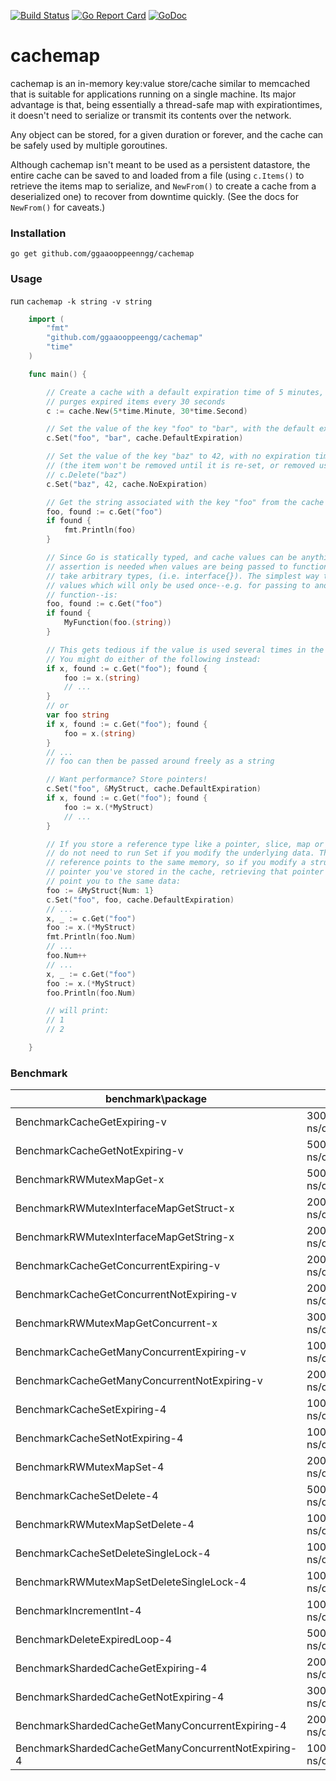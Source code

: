 [![Build Status](https://travis-ci.org/ggaaooppeenngg/cachemap.svg?branch=master)](https://travis-ci.org/ggaaooppeenngg/cachemap)
[![Go Report Card](https://goreportcard.com/badge/github.com/ggaaooppeenngg/cachemap)](https://goreportcard.com/report/github.com/ggaaooppeenngg/cachemap)
[![GoDoc](https://godoc.org/github.com/ggaaooppeenngg/cachemap?status.svg)](https://godoc.org/github.com/ggaaooppeenngg/cachemap)
# cachemap

cachemap is an in-memory key:value store/cache similar to memcached that is
suitable for applications running on a single machine. Its major advantage is
that, being essentially a thread-safe map with expirationtimes, it doesn't
need to serialize or transmit its contents over the network.

Any object can be stored, for a given duration or forever, and the cache can be
safely used by multiple goroutines.

Although cachemap isn't meant to be used as a persistent datastore, the entire
cache can be saved to and loaded from a file (using `c.Items()` to retrieve the
items map to serialize, and `NewFrom()` to create a cache from a deserialized
one) to recover from downtime quickly. (See the docs for `NewFrom()` for caveats.)

### Installation

`go get github.com/ggaaooppeenngg/cachemap`

### Usage

run `cachemap -k string -v string`

```go
	import (
		"fmt"
		"github.com/ggaaooppeengg/cachemap"
		"time"
	)

	func main() {

		// Create a cache with a default expiration time of 5 minutes, and which
		// purges expired items every 30 seconds
		c := cache.New(5*time.Minute, 30*time.Second)

		// Set the value of the key "foo" to "bar", with the default expiration time
		c.Set("foo", "bar", cache.DefaultExpiration)

		// Set the value of the key "baz" to 42, with no expiration time
		// (the item won't be removed until it is re-set, or removed using
		// c.Delete("baz")
		c.Set("baz", 42, cache.NoExpiration)

		// Get the string associated with the key "foo" from the cache
		foo, found := c.Get("foo")
		if found {
			fmt.Println(foo)
		}

		// Since Go is statically typed, and cache values can be anything, type
		// assertion is needed when values are being passed to functions that don't
		// take arbitrary types, (i.e. interface{}). The simplest way to do this for
		// values which will only be used once--e.g. for passing to another
		// function--is:
		foo, found := c.Get("foo")
		if found {
			MyFunction(foo.(string))
		}

		// This gets tedious if the value is used several times in the same function.
		// You might do either of the following instead:
		if x, found := c.Get("foo"); found {
			foo := x.(string)
			// ...
		}
		// or
		var foo string
		if x, found := c.Get("foo"); found {
			foo = x.(string)
		}
		// ...
		// foo can then be passed around freely as a string

		// Want performance? Store pointers!
		c.Set("foo", &MyStruct, cache.DefaultExpiration)
		if x, found := c.Get("foo"); found {
			foo := x.(*MyStruct)
			// ...
		}

		// If you store a reference type like a pointer, slice, map or channel, you
		// do not need to run Set if you modify the underlying data. The cached
		// reference points to the same memory, so if you modify a struct whose
		// pointer you've stored in the cache, retrieving that pointer with Get will
		// point you to the same data:
		foo := &MyStruct{Num: 1}
		c.Set("foo", foo, cache.DefaultExpiration)
		// ...
		x, _ := c.Get("foo")
		foo := x.(*MyStruct)
		fmt.Println(foo.Num)
		// ...
		foo.Num++
		// ...
		x, _ := c.Get("foo")
		foo := x.(*MyStruct)
		foo.Println(foo.Num)

		// will print:
		// 1
		// 2

	}
```

### Benchmark

| benchmark\package                                   | go-cache              | cachemap             |
|-----------------------------------------------------|-----------------------|----------------------|
| BenchmarkCacheGetExpiring-v                         | 30000000,46.3 ns/op   | 20000000,43.4 ns/op  |
| BenchmarkCacheGetNotExpiring-v                      | 50000000,29.6 ns/op   | 50000000,29.6 ns/op  |
| BenchmarkRWMutexMapGet-x                            | 50000000,26.7 ns/op   | 50000000,26.6 ns/op  |
| BenchmarkRWMutexInterfaceMapGetStruct-x             | 20000000,75.1 ns/op   | 20000000,66.1 ns/op  |
| BenchmarkRWMutexInterfaceMapGetString-x             | 20000000,75.3 ns/op   | 20000000,67.6 ns/op  |
| BenchmarkCacheGetConcurrentExpiring-v               | 20000000,67.8 ns/op   | 20000000,68.9 ns/op  |
| BenchmarkCacheGetConcurrentNotExpiring-v            | 20000000,69.2 ns/op   | 20000000,68.6 ns/op  |
| BenchmarkRWMutexMapGetConcurrent-x                  | 30000000,57.4 ns/op   | 20000000,64.7 ns/op  |
| BenchmarkCacheGetManyConcurrentExpiring-v           | 100000000,68.0 ns/op  | 100000000,66.7 ns/op |
| BenchmarkCacheGetManyConcurrentNotExpiring-v        | 2000000000,68.3 ns/op | 20000000,69.3 ns/op  |
| BenchmarkCacheSetExpiring-4                         | 10000000,173 ns/op    | 20000000,91.4 ns/op  |
| BenchmarkCacheSetNotExpiring-4                      | 10000000,123 ns/op    | 20000000,100 ns/op   |
| BenchmarkRWMutexMapSet-4                            | 20000000,88.5 ns/op   | 20000000,74.5 ns/op  |
| BenchmarkCacheSetDelete-4                           | 5000000,257 ns/op     | 10000000,151 ns/op   |
| BenchmarkRWMutexMapSetDelete-4                      | 10000000,180 ns/op    | 10000000,154 ns/op   |
| BenchmarkCacheSetDeleteSingleLock-4                 | 10000000,211 ns/op    | 20000000,118 ns/op   |
| BenchmarkRWMutexMapSetDeleteSingleLock-4            | 10000000,142 ns/op    | 20000000,118 ns/op   |
| BenchmarkIncrementInt-4                             | 10000000,167 ns/op    |                      |
| BenchmarkDeleteExpiredLoop-4                        | 500,2584384 ns/op     | 1000,2173019 ns/op   |
| BenchmarkShardedCacheGetExpiring-4                  | 20000000,79.5 ns/op   | 20000000,67.9 ns/op  |
| BenchmarkShardedCacheGetNotExpiring-4               | 30000000,59.3 ns/op   | 20000000,49.9 ns/op  |
| BenchmarkShardedCacheGetManyConcurrentExpiring-4    | 2000000000,52.4 ns/op | 10000000,75.8 ns/op  |
| BenchmarkShardedCacheGetManyConcurrentNotExpiring-4 | 100000000,68.2 ns/op  | 20000000,75.8 ns/op  |
